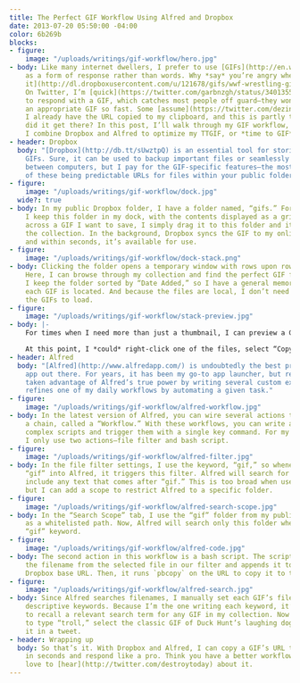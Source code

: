 ```yaml
---
title: The Perfect GIF Workflow Using Alfred and Dropbox
date: 2013-07-20 05:50:00 -04:00
color: 6b269b
blocks:
- figure:
    image: "/uploads/writings/gif-workflow/hero.jpg"
- body: Like many internet dwellers, I prefer to use [GIFs](http://en.wikipedia.org/wiki/Graphics_Interchange_Format)
    as a form of response rather than words. Why *say* you’re angry when you can [show
    it](http://dl.dropboxusercontent.com/u/121678/gifs/wwf-wrestling-girl-mad.gif).
    On Twitter, I’m [quick](https://twitter.com/garbnzgh/status/340135598700498944)
    to respond with a GIF, which catches most people off guard—they wonder how I found
    an appropriate GIF so fast. Some [assume](https://twitter.com/dezinezync/status/345745470959792128)
    I already have the URL copied to my clipboard, and this is partly true, but how
    did it get there? In this post, I’ll walk through my GIF workflow, detailing how
    I combine Dropbox and Alfred to optimize my TTGIF, or *time to GIF*.
- header: Dropbox
  body: "[Dropbox](http://db.tt/sUwztpQ) is an essential tool for storing and linking
    GIFs. Sure, it can be used to backup important files or seamlessly share folders
    between computers, but I pay for the GIF-specific features—the most important
    of these being predictable URLs for files within your public folder."
- figure:
    image: "/uploads/writings/gif-workflow/dock.jpg"
  wide?: true
- body: In my public Dropbox folder, I have a folder named, “gifs.” For ease of accessibility,
    I keep this folder in my dock, with the contents displayed as a grid. If I stumble
    across a GIF I want to save, I simply drag it to this folder and it is added to
    the collection. In the background, Dropbox syncs the GIF to my online storage
    and within seconds, it’s available for use.
- figure:
    image: "/uploads/writings/gif-workflow/dock-stack.png"
- body: Clicking the folder opens a temporary window with rows upon rows of GIF thumbnails.
    Here, I can browse through my collection and find the perfect GIF for the occasion.
    I keep the folder sorted by “Date Added,” so I have a general memory of where
    each GIF is located. And because the files are local, I don’t need to wait for
    the GIFs to load.
- figure:
    image: "/uploads/writings/gif-workflow/stack-preview.jpg"
- body: |-
    For times when I need more than just a thumbnail, I can preview a GIF using “Quick Look” by pressing the spacebar while hovering its thumbnail. This spawns a popup window that loops through the hovered GIF. Unfortunately, GIFs on OS X play at a slower framerate locally than on the web, so be sure to preview in the browser prior to responding.

    At this point, I *could* right-click one of the files, select “Copy Public Link,” and have a URL ready to paste—but why stop there? We can easily shave off a few clicks and greatly improve search with the help of my friend, Alfred.
- header: Alfred
  body: "[Alfred](http://www.alfredapp.com/) is undoubtedly the best productivity
    app out there. For years, it has been my go-to app launcher, but recently, I’ve
    taken advantage of Alfred’s true power by writing several custom extensions. Each
    refines one of my daily workflows by automating a given task."
- figure:
    image: "/uploads/writings/gif-workflow/alfred-workflow.jpg"
- body: In the latest version of Alfred, you can wire several actions together into
    a chain, called a “Workflow.” With these workflows, you can write all sorts of
    complex scripts and trigger them with a single key command. For my [GIF workflow](/uploads/writings/gif-workflow/gif-filter.zip),
    I only use two actions—file filter and bash script.
- figure:
    image: "/uploads/writings/gif-workflow/alfred-filter.jpg"
- body: In the file filter settings, I use the keyword, “gif,” so whenever I type
    “gif” into Alfred, it triggers this filter. Alfred will search for files that
    include any text that comes after “gif.” This is too broad when used system-wide,
    but I can add a scope to restrict Alfred to a specific folder.
- figure:
    image: "/uploads/writings/gif-workflow/alfred-search-scope.jpg"
- body: In the “Search Scope” tab, I use the “gif” folder from my public Dropbox folder
    as a whitelisted path. Now, Alfred will search only this folder when we use the
    “gif” keyword.
- figure:
    image: "/uploads/writings/gif-workflow/alfred-code.jpg"
- body: The second action in this workflow is a bash script. The script first takes
    the filename from the selected file in our filter and appends it to the public
    Dropbox base URL. Then, it runs `pbcopy` on the URL to copy it to the clipboard.
- figure:
    image: "/uploads/writings/gif-workflow/alfred-search.jpg"
- body: Since Alfred searches filenames, I manually set each GIF’s filename with several
    descriptive keywords. Because I’m the one writing each keyword, it’s much easier
    to recall a relevant search term for any GIF in my collection. Now I can start
    to type “troll,” select the classic GIF of Duck Hunt’s laughing dog, and paste
    it in a tweet.
- header: Wrapping up
  body: So that’s it. With Dropbox and Alfred, I can copy a GIF’s URL to my clipboard
    in seconds and respond like a pro. Think you have a better workflow? If so, I’d
    love to [hear](http://twitter.com/destroytoday) about it.
---
```


